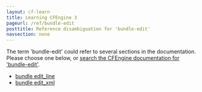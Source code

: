 ```yaml
---
layout: cf-learn
title: Learning CFEngine 3
pageurl: /ref/bundle-edit
posttitle: Reference disambiguation for 'bundle-edit'
navsection: none
---
```


The term 'bundle-edit' could refer to several sections in the documentation. Please choose one below, or
[search the CFEngine documentation for 'bundle-edit'](http://cfengine.com/docs/3.5/search.html?q=bundle-edit).

- [bundle edit_line](http://cfengine.com/docs/3.5/reference-promise-types-files-edit_line.html#bundle-edit_line)
- [bundle edit_xml](http://cfengine.com/docs/3.5/reference-promise-types-edit_xml.html#bundle-edit_xml)
